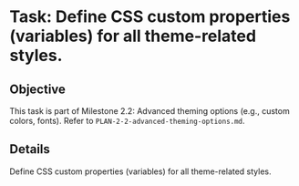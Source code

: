 # Task: Define CSS custom properties (variables) for all theme-related styles.

## Objective
This task is part of Milestone 2.2: Advanced theming options (e.g., custom colors, fonts). Refer to `PLAN-2-2-advanced-theming-options.md`.

## Details
Define CSS custom properties (variables) for all theme-related styles.
